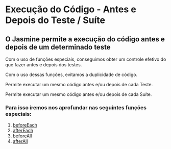# Execução do Código - Antes e Depois do Teste / Suíte
## O Jasmine permite a execução do código antes e depois de um determinado teste

Com o uso de funções especiais, conseguimos obter um controle efetivo do que fazer antes e depois dos testes.

Com o uso dessas funções, evitamos a duplicidade de código.

Permite executar um mesmo código antes e/ou depois de cada Teste.

Permite executar um mesmo código antes e/ou depois de cada Suíte.

### Para isso iremos nos aprofundar nas seguintes funções especiais:

1. [beforeEach](/docs/execucaoCodigoAntesEDepois/beforeEach.md)
2. [afterEach](/docs/execucaoCodigoAntesEDepois/afterEach.md)
3. [beforeAll](/docs/execucaoCodigoAntesEDepois/beforeAll.md)
4. [afterAll](/docs/execucaoCodigoAntesEDepois/afterAll.md)